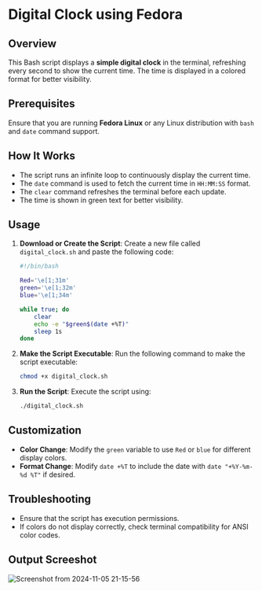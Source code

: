 # Digital Clock using Fedora

## Overview
This Bash script displays a **simple digital clock** in the terminal, refreshing every second to show the current time. The time is displayed in a colored format for better visibility.

## Prerequisites
Ensure that you are running **Fedora Linux** or any Linux distribution with `bash` and `date` command support.

## How It Works
- The script runs an infinite loop to continuously display the current time.
- The `date` command is used to fetch the current time in `HH:MM:SS` format.
- The `clear` command refreshes the terminal before each update.
- The time is shown in green text for better visibility.

## Usage
1. **Download or Create the Script**:
    Create a new file called `digital_clock.sh` and paste the following code:

    ```bash
    #!/bin/bash

    Red='\e[1;31m'
    green='\e[1;32m'
    blue='\e[1;34m'

    while true; do
        clear
        echo -e "$green$(date +%T)"
        sleep 1s
    done
    ```

2. **Make the Script Executable**:
    Run the following command to make the script executable:

    ```bash
    chmod +x digital_clock.sh
    ```

3. **Run the Script**:
    Execute the script using:

    ```bash
    ./digital_clock.sh
    ```

## Customization
- **Color Change**: Modify the `green` variable to use `Red` or `blue` for different display colors.
- **Format Change**: Modify `date +%T` to include the date with `date "+%Y-%m-%d %T"` if desired.

## Troubleshooting
- Ensure that the script has execution permissions.
- If colors do not display correctly, check terminal compatibility for ANSI color codes.

## Output Screeshot

![Screenshot from 2024-11-05 21-15-56](https://github.com/user-attachments/assets/d0a187d7-1537-4ffd-9a87-ffa7cf3e6b45)

